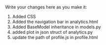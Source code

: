 Write your changes here as you make it:

1. Added CSS
2. Added the navigation bar in analytics.html
3. Added BaseModel inheritance in models.py
4. added plot in json struct of analytics.py
5. update the path of profile.js in profile.html
